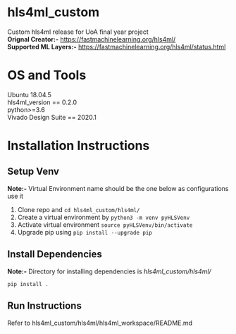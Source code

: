 # hls4ml_custom
Custom hls4ml release for UoA final year project  
**Orignal Creator:-** https://fastmachinelearning.org/hls4ml/  
**Supported ML Layers:-** https://fastmachinelearning.org/hls4ml/status.html

# OS and Tools
Ubuntu 18.04.5  
hls4ml_version == 0.2.0  
python>=3.6  
Vivado Design Suite == 2020.1  

# Installation Instructions
## Setup Venv
**Note:-** Virtual Environment name should be the one below as configurations use it
1) Clone repo and `cd hls4ml_custom/hls4ml/`
2) Create a virtual environment by `python3 -m venv pyHLSVenv`
3) Activate virtual environment `source pyHLSVenv/bin/activate`
4) Upgrade pip using `pip install --upgrade pip`

## Install Dependencies
**Note:-** Directory for installing dependencies is *hls4ml_custom/hls4ml/*
 ```
 pip install .
 ```
## Run Instructions
Refer to hls4ml_custom/hls4ml/hls4ml_workspace/README.md

